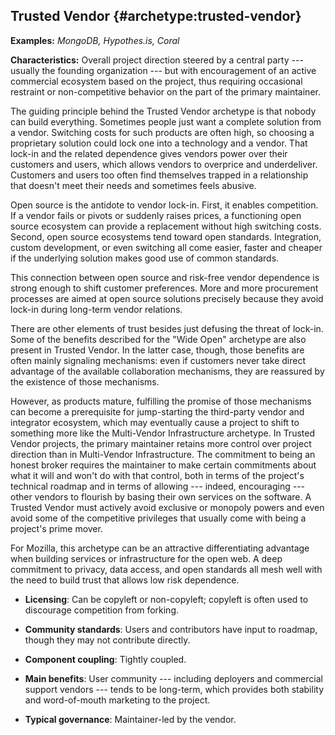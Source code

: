 Trusted Vendor {#archetype:trusted-vendor}
--------------

**Examples:** *MongoDB, Hypothes.is, Coral*

**Characteristics:** Overall project direction steered by a central
party --- usually the founding organization --- but with encouragement
of an active commercial ecosystem based on the project, thus requiring
occasional restraint or non-competitive behavior on the part of the
primary maintainer.

The guiding principle behind the Trusted Vendor archetype is that nobody
can build everything. Sometimes people just want a complete solution
from a vendor. Switching costs for such products are often high, so
choosing a proprietary solution could lock one into a technology and a
vendor. That lock-in and the related dependence gives vendors power over
their customers and users, which allows vendors to overprice and
underdeliver. Customers and users too often find themselves trapped in a
relationship that doesn't meet their needs and sometimes feels abusive.

Open source is the antidote to vendor lock-in. First, it enables
competition. If a vendor fails or pivots or suddenly raises prices, a
functioning open source ecosystem can provide a replacement without high
switching costs. Second, open source ecosystems tend toward open
standards. Integration, custom development, or even switching all come
easier, faster and cheaper if the underlying solution makes good use of
common standards.

This connection between open source and risk-free vendor dependence is
strong enough to shift customer preferences. More and more procurement
processes are aimed at open source solutions precisely because they
avoid lock-in during long-term vendor relations.

There are other elements of trust besides just defusing the threat of
lock-in. Some of the benefits described for the "Wide Open" archetype
are also present in Trusted Vendor. In the latter case, though, those
benefits are often mainly signaling mechanisms: even if customers never
take direct advantage of the available collaboration mechanisms, they
are reassured by the existence of those mechanisms.

However, as products mature, fulfilling the promise of those mechanisms
can become a prerequisite for jump-starting the third-party vendor and
integrator ecosystem, which may eventually cause a project to shift to
something more like the Multi-Vendor Infrastructure archetype. In
Trusted Vendor projects, the primary maintainer retains more control
over project direction than in Multi-Vendor Infrastructure. The
commitment to being an honest broker requires the maintainer to make
certain commitments about what it will and won't do with that control,
both in terms of the project's technical roadmap and in terms of
allowing --- indeed, encouraging --- other vendors to flourish by basing
their own services on the software. A Trusted Vendor must actively avoid
exclusive or monopoly powers and even avoid some of the competitive
privileges that usually come with being a project's prime mover.

For Mozilla, this archetype can be an attractive differentiating
advantage when building services or infrastructure for the open web. A
deep commitment to privacy, data access, and open standards all mesh
well with the need to build trust that allows low risk dependence.

-   **Licensing**: Can be copyleft or non-copyleft; copyleft is often
    used to discourage competition from forking.

-   **Community standards**: Users and contributors have input to
    roadmap, though they may not contribute directly.

-   **Component coupling**: Tightly coupled.

-   **Main benefits**: User community --- including deployers and
    commercial support vendors --- tends to be long-term, which provides
    both stability and word-of-mouth marketing to the project.

-   **Typical governance**: Maintainer-led by the vendor.
